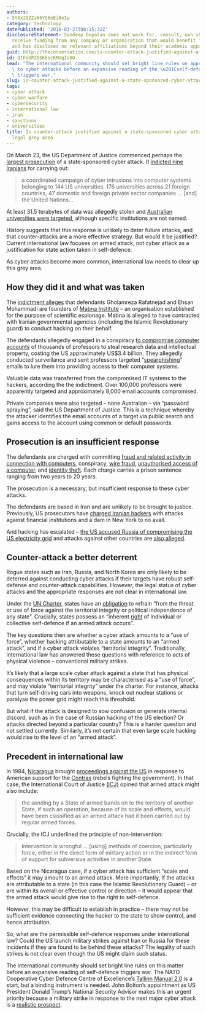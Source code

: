 ```yaml
---
authors:
- SYAx2QZZa66YS8eEi8oIy
category: technology
datePublished: '2018-03-27T08:15:32Z'
disclosureStatement: Sandeep Gopalan does not work for, consult, own shares in or
  receive funding from any company or organisation that would benefit from this article,
  and has disclosed no relevant affiliations beyond their academic appointment.
guid: http://theconversation.com/is-counter-attack-justified-against-a-state-sponsored-cyber-attack-its-a-legal-grey-area-94023
id: QtFobPZ5SKkocKMUqIs0O
lead: "The international community should set bright line rules on appropriate responses\
  \ to cyber attacks before an expansive reading of the \u201Cself-defense\u201D clause\
  \ triggers war."
slug: is-counter-attack-justified-against-a-state-sponsored-cyber-attack-its-a-legal-grey-area
tags:
- cyber attack
- cyber warfare
- cybersecurity
- international law
- iran
- sanctions
- universities
title: Is counter-attack justified against a state-sponsored cyber attack? It's a
  legal grey area
---
```

On March 23, the US Department of Justice commenced perhaps the [largest prosecution](https://www.c-span.org/video/?443007-1/iranians-indicted-multiple-university-hacking-charges) of a state-sponsored cyber attack. It [indicted nine Iranians](https://www.justice.gov/opa/pr/nine-iranians-charged-conducting-massive-cyber-theft-campaign-behalf-islamic-revolutionary) for carrying out:

> a coordinated campaign of cyber intrusions into computer systems belonging to 144 US universities, 176 universities across 21 foreign countries, 47 domestic and foreign private sector companies … [and] the United Nations…

At least 31.5 terabytes of data was allegedly stolen and [Australian universities were targeted](https://assets.documentcloud.org/documents/4419747/Read-the-Justice-Dept-indictment-against-Iranian.pdf), although specific institutions are not named. 

History suggests that this response is unlikely to deter future attacks, and that counter-attacks are a more effective strategy. But would it be justified? Current international law focuses on armed attack, not cyber attack as a justification for state action taken in self-defence. 

As cyber attacks become more common, international law needs to clear up this grey area.

## How they did it and what was taken

The [indictment alleges](https://assets.documentcloud.org/documents/4419747/Read-the-Justice-Dept-indictment-against-Iranian.pdf) that defendants Gholamreza Rafatnejad and Ehsan Mohammadi are founders of [Mabna Institute](http://mabna-ins.com/) – an organisation established for the purpose of scientific espionage. Mabna is alleged to have contracted with Iranian governmental agencies (including the Islamic Revolutionary guard) to conduct hacking on their behalf. 


The defendants allegedly engaged in a conspiracy [to compromise computer accounts](https://assets.documentcloud.org/documents/4419747/Read-the-Justice-Dept-indictment-against-Iranian.pdf) of thousands of professors to steal research data and intellectual property, costing the US approximately US$3.4 billion. They allegedly conducted surveillance and sent professors targeted “[spearphishing](https://www.scamwatch.gov.au/types-of-scams/attempts-to-gain-your-personal-information/phishing/whaling-spear-phishing)” emails to lure them into providing access to their computer systems.

Valuable data was transferred from the compromised IT systems to the hackers, according the the indictment. Over 100,000 professors were apparently targeted and approximately 8,000 email accounts compromised. 

Private companies were also targeted – none Australian – via “password spraying”, said the US Department of Justice. This is a technique whereby the attacker identifies the email accounts of a target via public search and gains access to the account using common or default passwords.

## Prosecution is an insufficient response

The defendants are charged with committing [fraud and related activity in connection with computers](https://www.law.cornell.edu/uscode/text/18/1030), conspiracy, [wire fraud](https://www.law.cornell.edu/uscode/text/18/1343), [unauthorised access of a computer](https://www.law.cornell.edu/uscode/text/18/1030), and [identity theft](https://www.law.cornell.edu/uscode/text/18/1028A). Each charge carries a prison sentence ranging from two years to 20 years.

The prosecution is a necessary, but insufficient response to these cyber attacks. 

The defendants are based in Iran and are unlikely to be brought to justice. Previously, US prosecutors have [charged Iranian hackers](https://www.justice.gov/opa/pr/seven-iranians-working-islamic-revolutionary-guard-corps-affiliated-entities-charged) with attacks against financial institutions and a dam in New York to no avail. 

And hacking has escalated – [the US accused Russia of compromising the US electricity grid](https://www.reuters.com/article/us-usa-russia-sanctions-energygrid/in-a-first-u-s-blames-russia-for-cyber-attacks-on-energy-grid-idUSKCN1GR2G3) and attacks against other countries are [also alleged](https://www.nytimes.com/2018/03/15/technology/saudi-arabia-hacks-cyberattacks.html).

## Counter-attack a better deterrent

Rogue states such as Iran, Russia, and North Korea are only likely to be deterred against conducting cyber attacks if their targets have robust self-defense and counter-attack capabilities. However, the legal status of cyber attacks and the appropriate responses are not clear in international law.

Under the [UN Charter](http://www.un.org/en/charter-united-nations/), states have an [obligation](http://www.un.org/en/sections/un-charter/chapter-i/index.html) to refrain “from the threat or use of force against the territorial integrity or political independence of any state”. Crucially, states possess an “inherent [right](http://www.un.org/en/sections/un-charter/chapter-vii/index.html) of individual or collective self-defence if an armed attack occurs”. 


The key questions then are whether a cyber attack amounts to a “use of force”, whether hacking attributable to a state amounts to an “armed attack”, and if a cyber attack violates “territorial integrity”. Traditionally, international law has answered these questions with reference to acts of physical violence – conventional military strikes. 

It’s likely that a large scale cyber attack against a state that has physical consequences within its territory may be characterised as a “use of force”, and may violate “territorial integrity” under the charter. For instance, attacks that turn self-driving cars into weapons, knock out nuclear stations or paralyse the power grid might reach this threshold.

But what if the attack is designed to sow confusion or generate internal discord, such as in the case of Russian hacking of the US election? Or attacks directed beyond a particular country? This is a harder question and not settled currently. Similarly, it’s not certain that even large scale hacking would rise to the level of an “armed attack”.

## Precedent in international law

In 1984, [Nicaragua](http://www.icj-cij.org/files/case-related/70/6505.pdf) brought [proceedings against the US](http://www.icj-cij.org/files/case-related/70/9615.pdf) in response to American support for the [Contras](https://www.history.com/this-day-in-history/reagan-gives-cia-authority-to-establish-the-contras) (rebels fighting the government). In that case, the International Court of Justice [(ICJ)](http://www.icj-cij.org/en) opined that armed attack might also include:

> the sending by a State of armed bands on to the territory of another State, if such an operation, because of its scale and effects, would have been classified as an armed attack had it been carried out by regular armed forces. 

Crucially, the ICJ underlined the principle of non-intervention: 

> Intervention is wrongful … [using] methods of coercion, particularly force, either in the direct form of military action or in the indirect form of support for subversive activities in another State. 

Based on the Nicaragua case, if a cyber attack has sufficient “scale and effects” it may amount to an armed attack. More importantly, if the attacks are attributable to a state (in this case the Islamic Revolutionary Guard) – or are within its overall or effective control or direction – it would appear that the armed attack would give rise to the right to self-defence. 


However, this may be difficult to establish in practice – there may not be sufficient evidence connecting the hacker to the state to show control, and hence attribution. 

So, what are the permissible self-defence responses under international law? Could the US launch military strikes against Iran or Russia for these incidents if they are found to be behind these attacks? The legality of such strikes is not clear even though the US might claim such status. 

The international community should set bright line rules on this matter before an expansive reading of self-defence triggers war. The NATO Cooperative Cyber Defence Centre of Excellence’s [Tallinn Manual 2.0](https://ccdcoe.org/sites/default/files/documents/CCDCOE_Tallinn_Manual_Onepager_web.pdf) is a start, but a binding instrument is needed. John Bolton’s appointment as US President Donald Trump’s National Security Advisor makes this an urgent priority because a military strike in response to the next major cyber attack is a [realistic prospect](https://theconversation.com/in-john-bolton-donald-trump-has-an-adviser-whos-radical-even-by-neocon-standards-93883).